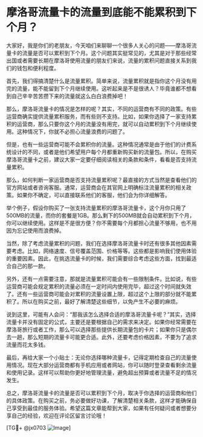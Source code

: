 # 摩洛哥流量卡的流量到底能不能累积到下个月？

大家好，我是你们的老朋友，今天咱们来聊聊一个很多人关心的问题——摩洛哥流量卡的流量是否可以累积到下个月。这个问题其实挺常见的，尤其是对于那些经常出国或者需要长期在摩洛哥使用流量的朋友们来说，流量的累积问题直接关系到我们的钱包和便利程度。

首先，我们得搞清楚什么是流量累积。简单来说，流量累积就是指你这个月没有用完的流量，能不能留到下个月继续使用。这听起来是不是很诱人？毕竟谁都不想看到自己辛辛苦苦攒下来的流量就这么白白浪费掉吧！

那么，摩洛哥流量卡的情况是怎样的呢？其实，不同的运营商有不同的政策。有些运营商确实提供流量累积服务，而有些则不支持。比如，如果你选择了一家支持累积的运营商，那么只要你这个月的流量没有用完，就可以自动累积到下个月继续使用。这种情况下，你就不必担心流量浪费的问题了。

但是，也有一些运营商可能不会累积你的流量。这种情况通常是由于他们的计费系统设计的不同，或者是他们希望用户每个月都重新购买新的流量包。所以，在购买摩洛哥流量卡之前，建议大家一定要仔细阅读相关的条款和条件，看看是否支持流量累积。

那么，如何判断一家运营商是否支持流量累积呢？最直接的方式当然是查看他们的官方网站或者咨询客服。通常，运营商会在其官网上明确标注流量累积的相关政策。如果你不确定，可以直接联系他们的客服，他们会为你详细解答。

举个例子，假设你购买了一张支持流量累积的摩洛哥流量卡，这个月你只用了500MB的流量，而你的套餐是1GB。那么剩下的500MB就会自动累积到下个月，你可以继续使用。这样是不是很方便？你不需要每个月都担心流量不够用，也不用因为忘记使用而浪费掉。

当然，除了考虑流量累积的问题，我们在选择摩洛哥流量卡时还有很多其他因素需要考虑。比如，网络速度、信号覆盖范围、价格等等。这些都是影响我们使用体验的重要因素。因此，在挑选流量卡的时候，我们需要综合考虑这些方面，找到最适合自己的那一款。

另外，还有一点需要注意，那就是流量累积可能会有一些限制条件。比如说，有些运营商可能会规定累积的流量必须在一定时间内使用完毕，超过这个时间就失效了。还有一些运营商可能会对累积的流量设置上限，超过这个上限的部分就不能累积了。所以在购买之前，最好了解清楚这些细节，以免产生不必要的麻烦。

说到这里，可能有人会问：“那我该怎么选择合适的摩洛哥流量卡呢？”其实，选择流量卡并没有固定的公式，主要还是要根据自己的需求来决定。如果你经常需要在摩洛哥旅行或者工作，那么可以选择那些提供长期流量包的卡片；如果你只是偶尔去一趟，那么短期的流量卡可能更合适。此外，还要考虑价格因素，不要为了追求流量而花太多钱。

最后，再给大家一个小贴士：无论你选择哪种流量卡，记得定期检查自己的流量使用情况。现在大部分运营商都有手机应用或者网站，你可以随时登录查看剩余流量和使用记录。这样可以帮助你更好地管理流量，避免超出预算或者流量不足的情况发生。

总之，摩洛哥流量卡的流量是否可以累积到下个月，取决于你选择的运营商和他们的具体政策。在购买之前，务必要做好功课，了解清楚相关条款，这样才能确保自己享受到最佳的服务体验。希望这篇文章能帮到大家，如果有任何疑问或者想要分享自己的经验，欢迎在评论区留言讨论哦！

[TG💪+ @jx0703 ![Image](https://github.com/user-attachments/assets/dbca1d08-cadb-493c-b0ec-ad6f7a83f270)]
